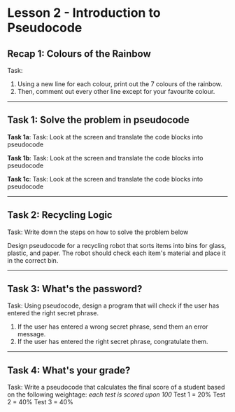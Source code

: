 # Lesson 2 - Introduction to Pseudocode

## Recap 1: Colours of the Rainbow
Task: 
1. Using a new line for each colour, print out the 7
   colours of the rainbow.
2. Then, comment out every other line except for your
   favourite colour.

--------------------------------------------------------

## Task 1: Solve the problem in pseudocode
**Task 1a**:
Task: Look at the screen and translate the code blocks
into pseudocode

**Task 1b**:
Task: Look at the screen and translate the code blocks
into pseudocode

**Task 1c**:
Task: Look at the screen and translate the code blocks
into pseudocode

--------------------------------------------------------

## Task 2: Recycling Logic
Task: Write down the steps on how to solve the problem below

Design pseudocode for a recycling robot that sorts items
into bins for glass, plastic, and paper. The robot should
check each item's material and place it in the correct bin.

--------------------------------------------------------

## Task 3: What's the password?
Task: Using pseudocode, design a program that will check if the
user has entered the right secret phrase.

1. If the user has entered a wrong secret phrase, send them an
error message.
1. If the user has entered the right secret phrase, congratulate
them.

--------------------------------------------------------

## Task 4: What's your grade?
Task: Write a pseudocode that calculates the final score of a student
based on the following weightage:
_each test is scored upon 100_
Test 1 = 20%
Test 2 = 40%
Test 3 = 40%